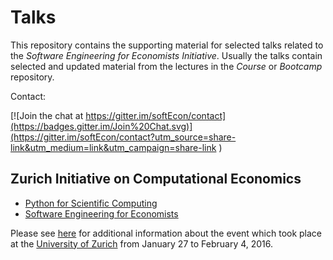 # Talks

This repository contains the supporting material for selected talks related to the *Software Engineering for Economists Initiative*. Usually the talks contain selected and updated material from the lectures in the *Course* or *Bootcamp* repository.

Contact:

[![Join the chat at https://gitter.im/softEcon/contact](https://badges.gitter.im/Join%20Chat.svg)](https://gitter.im/softEcon/contact?utm_source=share-link&utm_medium=link&utm_campaign=share-link
)

## Zurich Initiative on Computational Economics

* [Python for Scientific Computing](http://nbviewer.ipython.org/github/softEcon/talks/blob/master/ZICE/scientific_python/lecture.ipynb)
* [Software Engineering for Economists](http://nbviewer.ipython.org/github/softEcon/talks/blob/master/ZICE/software_engineering/lecture.ipynb)

Please see [here](http://www.zccfe.uzh.ch/zice16/announcement.html) for additional information about the event which took place at the [University of Zurich](http://www.uzh.ch/en.html) from January 27 to February 4, 2016.


